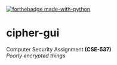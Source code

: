 [![forthebadge made-with-python](http://ForTheBadge.com/images/badges/made-with-python.svg)](https://www.python.org/)<br>
# cipher-gui
Computer Security Assignment __(CSE-537)__ <br>
_Poorly encrypted things_
